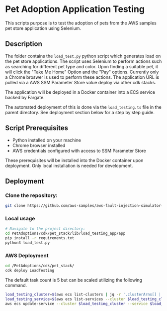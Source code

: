# Pet Adoption Application Testing 
This scripts purpose is to test the adoption of pets from the AWS samples pet store application using Selenium.

## Description
The folder contains the `load_test.py` python script which generates load on the pet store applications. 
The script uses Selenium to perform actions such as searching for different pet type and color. 
Upon finding a suitable pet, it will click the "Take Me Home" Option and the "Pay" options.
Currently only a Chrome broswer is used to perform these actions. 
The application URL is pulled via a AWS SSM Parameter Store value deploy via other cdk stacks.

The application will be deployed in a Docker container into a ECS service backed by Fargate. 

The automated deployment of this is done via the `load_testing.ts` file in the parent directory. See deployment section below for a step by step guide. 

## Script Prerequisites
- Python installed on your machine
- Chrome browser installed 
- AWS credentials configured with access to SSM Parameter Store

These prerequisites will be installed into the Docker container upon deployment. Only local installation is needed for development. 

## Deployment 

### Clone the repository:
```bash
git clone https://github.com/aws-samples/aws-fault-injection-simulator-workshop-v2
```

### Local usage
```bash
# Navigate to the project directory:
cd PetAdoptions/cdk/pet_stack/lib/load_testing_app/app
pip install -r requirements.txt
python3 load_test.py 
```

### AWS Deployment 
```bash
cd /PetAdoptions/cdk/pet_stack/
cdk deploy LoadTesting
```
The default task count is 5 but can be scaled utilizing the following command.

```bash
load_testing_cluster=$(aws ecs list-clusters | jq -r '.clusterArns[] | select(startswith("arn:aws:ecs:") and contains("/LoadTesting-Cluster")) | split("/")[-1]')
load_testing_service=$(aws ecs list-services --cluster $load_testing_cluster | jq -r '.serviceArns[] | split("/")[-1]')
aws ecs update-service --cluster $load_testing_cluster --service $load_testing_service --desired-count 8
```
